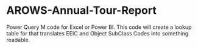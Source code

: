 # AROWS-Annual-Tour-Report
Power Query M code for Excel or Power BI. This code will create a lookup table for that translates EEIC and Object SubClass Codes into something readable.
